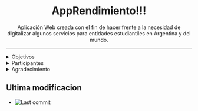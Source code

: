 <h1 align="center">AppRendimiento!!!</h1>

<p align="center">Aplicación Web creada con el fin de hacer frente a la necesidad de digitalizar algunos servicios para entidades estudiantiles en Argentina y del mundo.</p>
<hr />


<details hide>
    <summary>Objetivos</summary>
    <p></p>
</details>

<details hide>
    <summary>Participantes</summary>
    <p></p>
</details>

<details hide>
    <summary>Agradecimiento</summary>
    <code></code>
</details>


## Ultima modificacion
-  ![Last commit](https://img.shields.io/github/last-commit/No-Country/c16-29-n-node-react?style=flat-square)

